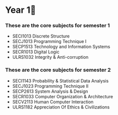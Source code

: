 # Year 1🌼
### These are the core subjects for semester 1
- SECI1013 Discrete Structure
- SECJ1013 Programming Technique I
- SECP1513 Technology and Information Systems
- SECR1013 Digital Logic
- ULRS1032 Integrity & Anti-corruption
### These are the core subjects for semester 2
- SECI1143 Probability & Statistical Data Analysis
- SECJ1023 Programming Technique II
- SECP2613 System Analysis & Design
- SECR1033 Computer Organization & Architecture
- SECV2113 Human Computer Interaction
- ULRS1182 Appreciation Of Ethics & Civilizations
